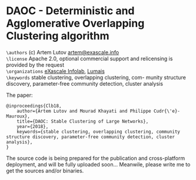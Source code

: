 # DAOC - Deterministic and Agglomerative Overlapping Clustering algorithm

`\authors` (c) Artem Lutov <artem@exascale.info>  
`\license` Apache 2.0, optional commercial support and relicensing is provided by the request  
`\organizations` [eXascale Infolab](http://exascale.info/), [Lumais](http://www.lumais.com/)  
`\keywords` stable clustering, overlapping clustering, com-
munity structure discovery, parameter-free community detection,
cluster analysis

The paper:
```
@inproceedings{Clb18,
	author={Artem Lutov and Mourad Khayati and Philippe Cudr{\'e}-Mauroux},
	title={DAOC: Stable Clustering of Large Networks},
	year={2018},
	keywords={stable clustering, overlapping clustering, community structure discovery, parameter-free community detection, cluster analysis},
}

```

The source code is being prepared for the publication and cross-platform deployment, and will be fully uploaded soon... Meanwile, please write me to get the sources and/or binaries.
